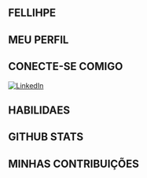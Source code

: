 ## FELLIHPE
## MEU PERFIL
## CONECTE-SE COMIGO
[![LinkedIn](https://img.shields.io/badge/LinkedIn-000?style=for-the-badge&logo=linkedin&logoColor=0E76A8)](https://www.linkedin.com/in/hugo-felipe-727659236/)
## HABILIDAES
## GITHUB STATS
## MINHAS CONTRIBUIÇÕES 
